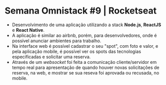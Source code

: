 # Semana Omnistack #9 | Rocketseat

- Desenvolvimento de uma aplicação utilizando a stack **Node.js**, **ReactJS** e **React Native**.
- A aplicação é similar ao airbnb, porém, para desenvolvedores, onde é possível anunciar ambientes para trabalho.
- Na interface web é possível cadastrar o seu "spot", com foto e valor, e pela aplicação mobile, é possível ver os spots das tecnologias especificadas e solicitar uma reserva.
- Através de um _websocket_ foi feita a comunicação cliente/servidor em tempo real para apresentação de quando houver novas solicitações de reserva, na web, e mostrar se sua reseva foi aprovada ou recusada, no mobile.
